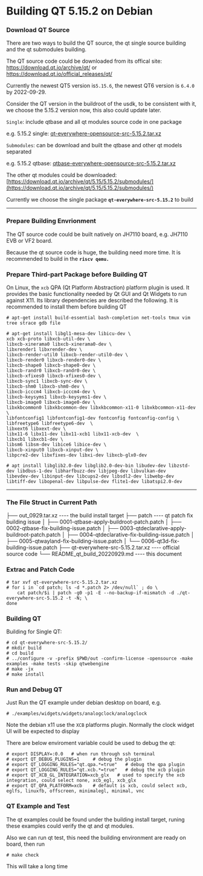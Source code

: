# Building QT 5.15.2 on Debian 

### Download QT Source

There are two ways to build the QT source, the qt single source building and the qt submodules building.

The QT source code could be downloaded from its offical site: https://download.qt.io/archive/qt/ or https://download.qt.io/official_releases/qt/

Currently the newest QT5 version is`5.15.6`, the newest QT6 version is `6.4.0` by 2022-09-29.

Consider the QT version in the buildroot of the usdk, to be consistent with it, we choose the 5.15.2 version now, this also could update later.

`Single`: include qtbase and all qt modules source code in one package

e.g. 5.15.2 single:  [qt-everywhere-opensource-src-5.15.2.tar.xz](https://download.qt.io/archive/qt/5.15/5.15.2/single/qt-everywhere-src-5.15.2.tar.xz)

`Submodules`: can be download and built the qtbase and other qt models separated

e.g. 5.15.2 qtbase: [qtbase-everywhere-opensource-src-5.15.2.tar.xz](https://download.qt.io/archive/qt/5.15/5.15.2/submodules/qtbase-everywhere-src-5.15.2.tar.xz)

The other qt modules could be downloaded: [https://download.qt.io/archive/qt/5.15/5.15.2/submodules/](https://download.qt.io/archive/qt/5.15/5.15.2/submodules/)

Currently we choose the single package **`qt-everywhere-src-5.15.2`** to build

------

### Prepare Building Envrionment

The QT source code could be built natively on JH7110 board, e.g. JH7110 EVB or VF2 board. 

Because the qt source code is huge, the building need more time. It is recommended to build in the **`riscv qemu.`**  

### Prepare Third-part Package before Building QT

On Linux, the `xcb` QPA (Qt Platform Abstraction) platform plugin is used. It provides the basic functionality needed by Qt GUI and Qt Widgets to run against X11. Its library dependencies are described the following. It is recommended to install them before building QT

```
# apt-get install build-essential bash-completion net-tools tmux vim tree strace gdb file

# apt-get install libgl1-mesa-dev libicu-dev \
xcb xcb-proto libxcb-util-dev \
libxcb-xinerama0 libxcb-xinerama0-dev \
libxrender1 libxrender-dev \
libxcb-render-util0 libxcb-render-util0-dev \
libxcb-render0 libxcb-render0-dev \
libxcb-shape0 libxcb-shape0-dev \
libxcb-randr0 libxcb-randr0-dev \
libxcb-xfixes0 libxcb-xfixes0-dev \
libxcb-sync1 libxcb-sync-dev \
libxcb-shm0 libxcb-shm0-dev \
libxcb-icccm4 libxcb-icccm4-dev \
libxcb-keysyms1 libxcb-keysyms1-dev \
libxcb-image0 libxcb-image0-dev \
libxkbcommon0 libxkbcommon-dev libxkbcommon-x11-0 libxkbcommon-x11-dev \
libfontconfig1 libfontconfig1-dev fontconfig fontconfig-config \
libfreetype6 libfreetype6-dev  \
libxext6 libxext-dev \
libx11-6 libx11-dev libx11-xcb1 libx11-xcb-dev  \
libxcb1 libxcb1-dev \
libsm6 libsm-dev libice6 libice-dev \
libxcb-xinput0 libxcb-xinput-dev \
libpcre2-dev libxfixes-dev libxi-dev libxcb-glx0-dev

# apt install libglib2.0-dev libglib2.0-dev-bin libudev-dev libzstd-dev libdbus-1-dev libharfbuzz-dev libjpeg-dev libvulkan-dev
libevdev-dev libinput-dev libcups2-dev libsdl2-dev libwebp-dev libtiff-dev libopenal-dev libpulse-dev flite1-dev libatspi2.0-dev

```

------

### The File Struct in Current Path

├── out_0929.tar.xz                 ---- the build install target
├── patch                                   ---- qt patch fix building issue
│   ├── 0001-qtbase-apply-buildroot-patch.patch
│   ├── 0002-qtbase-fix-building-issue.patch
│   ├── 0003-qtdeclarative-apply-buildroot-patch.patch
│   ├── 0004-qtdeclarative-fix-building-issue.patch
│   ├── 0005-qtwayland-fix-building-issue.patch
│   └── 0006-qt3d-fix-building-issue.patch
├── qt-everywhere-src-5.15.2.tar.xz    ---- official source code 
└── README_qt_build_20220929.md  ---- this document

### Extrac and Patch Code

```
# tar xvf qt-everywhere-src-5.15.2.tar.xz
# for i in `cd patch; ls -d *.patch 2> /dev/null` ; do \
    cat patch/$i | patch -g0 -p1 -E --no-backup-if-mismatch -d ./qt-everywhere-src-5.15.2 -t -N; \
done
```

### Building QT

Building for Single QT:

```
# cd qt-everywhere-src-5.15.2/
# mkdir build
# cd build
# ../configure -v -prefix $PWD/out -confirm-license -opensource -make examples -make tests -skip qtwebengine
# make -jx
# make install
```

### Run and Debug QT

Just Run the QT example under debian desktop on board, e.g.   

```
# ./examples/widgets/widgets/analogclock/analogclock
```

Note the debian x11 use the `XCB` platforms plugin. Normally the clock widget UI will be expected to display

There are below enviroment variable could be used to debug the qt:

```
# export DISPLAY=:0.0   # when run through ssh terminal
# export QT_DEBUG_PLUGINS=1     # debug the plugin
# export QT_LOGGING_RULES="qt.qpa.*=true"   # debug the qpa plugin
# export QT_LOGGING_RULES="qt.xcb.*=true"   # debug the xcb plugin
# export QT_XCB_GL_INTEGRATION=xcb_glx   # used to specify the xcb integration, could select none, xcb_egl, xcb_glx
# export QT_QPA_PLATFORM=xcb    # default is xcb, could select xcb, eglfs, linuxfb, offscreen, minimalegl, minimal, vnc

```

### QT Example and Test

The qt examples could be found under the building install target, runing these examples could verify the qt and qt modules.

Also we can run qt test, this need the building environment are ready on board, then run

```
# make check
```

This will take a long time

